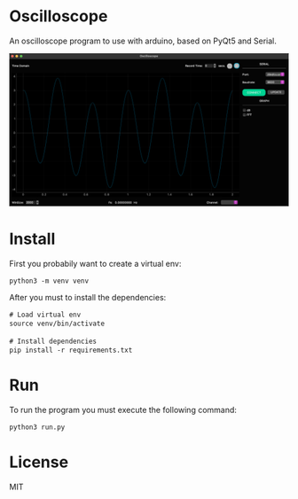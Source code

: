# Oscilloscope
An oscilloscope program to use with arduino, based on PyQt5 and Serial.

![alt screenshot-1](./screenshots/ss1.png)

# Install
First you probabily want to create a virtual env:
```
python3 -m venv venv
```
After you must to install the dependencies:
```
# Load virtual env
source venv/bin/activate

# Install dependencies
pip install -r requirements.txt

```
# Run
To run the program you must execute the following command:
```
python3 run.py
```
# License
MIT